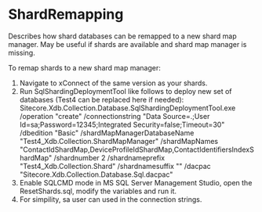 # ShardRemapping
Describes how shard databases can be remapped to a new shard map manager. May be useful if shards are available and shard map manager is missing.

To remap shards to a new shard map manager:
1) Navigate to xConnect of the same version as your shards.
2) Run SqlShardingDeploymentTool like follows to deploy new set of databases (Test4 can be replaced here if needed):
Sitecore.Xdb.Collection.Database.SqlShardingDeploymentTool.exe /operation "create"   /connectionstring "Data Source=.;User Id=sa;Password=12345;Integrated Security=false;Timeout=30" /dbedition "Basic" /shardMapManagerDatabaseName "Test4_Xdb.Collection.ShardMapManager" /shardMapNames "ContactIdShardMap,DeviceProfileIdShardMap,ContactIdentifiersIndexShardMap" /shardnumber 2 /shardnameprefix "Test4_Xdb.Collection.Shard" /shardnamesuffix "" /dacpac "Sitecore.Xdb.Collection.Database.Sql.dacpac"
3) Enable SQLCMD mode in MS SQL Server Management Studio, open the ResetShards.sql, modify the variables and run it.
4) For simpility, sa user can used in the connection strings.
